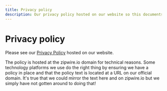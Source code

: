 ```yaml
---
title: Privacy policy
description: Our privacy policy hosted on our website so this documents directs readers to its URL.
---
```


# Privacy policy

Please see our [Privacy Policy](https://zipwire.io/data/privacy) hosted on our website.

The policy is hosted at the zipwire.io domain for technical reasons. Some technology platforms we use do the right thing by ensuring we have a policy in place and that the policy text is located at a URL on our official domain. It's true that we could mirror the text here and on zipwire.io but we simply have not gotten around to doing that!